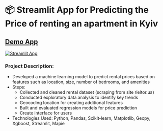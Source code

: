 # 📦 Streamlit App for Predicting the Price of renting an apartment in Kyiv


## [Demo App](https://rent-price.streamlit.app/)

[![Streamlit App](https://static.streamlit.io/badges/streamlit_badge_black_white.svg)](https://rent-price.streamlit.app/)

### Project Description:
- Developed a machine learning model to predict rental prices based on features such as location, size, number of bedrooms, and amenities
- Steps:
    - Collected and cleaned rental dataset (scraping from site rieltor.ua)
    - Conducted exploratory data analysis to identify key trends
    - Geocoding location for creating additional features
    - Built and evaluated regression models for price prediction
    - Create interface for users
- Technologies Used: Python, Pandas, Scikit-learn, Matplotlib, Geopy, Xgboost, Streamlit, Mapie
